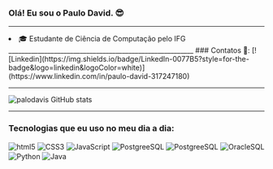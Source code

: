 ### Olá! Eu sou o Paulo David. 😎

_________________________________________________________
<li>🎓  Estudante de Ciência de Computação pelo IFG</li> 
_________________________________________________________
### Contatos 📱:
[![Linkedin](https://img.shields.io/badge/LinkedIn-0077B5?style=for-the-badge&logo=linkedin&logoColor=white)](https://www.linkedin.com/in/paulo-david-317247180)

__________________________________________________________
![palodavis GitHub stats](https://github-readme-stats.vercel.app/api?username=palodavis&show_icons=true&theme=dracula)

__________________________________________________________
### Tecnologias que eu uso no meu dia a dia:

<div style="display: inline-block">

<img align="center" alt="html5" src="https://img.shields.io/badge/HTML5-E34F26?style=for-the-badge&logo=html5&logoColor=white"/>

<img align="center" alt="CSS3" src="https://img.shields.io/badge/CSS3-1572B6?style=for-the-badge&logo=css3&logoColor=white"/>

<img align="center" alt="JavaScript" src="https://img.shields.io/badge/JavaScript-323330?style=for-the-badge&logo=javascript&logoColor=F7DF1E"/>

<img align="center" alt="PostgreeSQL" src="https://img.shields.io/badge/PostgreSQL-316192?style=for-the-badge&logo=postgresql&logoColor=white"/>

<img align="center" alt="PostgreeSQL" src="https://img.shields.io/badge/MySQL-00000F?style=for-the-badge&logo=mysql&logoColor=white"/>

<img align="center" alt="OracleSQL" src="https://img.shields.io/badge/Oracle-F80000?style=for-the-badge&logo=Oracle&logoColor=white"/>

<img align="center" alt="Python" src="https://img.shields.io/badge/Python-FFD43B?style=for-the-badge&logo=python&logoColor=blue/">

<img align="center" alt="Java" src="https://camo.githubusercontent.com/bea90da226e09b503e6c8fde824f4816b98dcf30cd31e803006bf6335af06890/68747470733a2f2f696d672e736869656c64732e696f2f62616467652f6a6176612d2532334544384230302e7376673f7374796c653d666f722d7468652d6261646765266c6f676f3d6f70656e6a646b266c6f676f436f6c6f723d7768697465"/>

</div>
